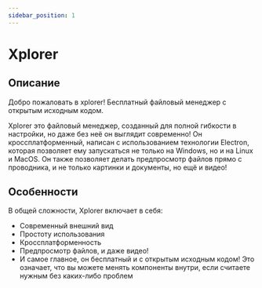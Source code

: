 ```yaml
---
sidebar_position: 1
---
```


# Xplorer

## Описание

Добро пожаловать в xplorer! Бесплатный файловый менеджер с открытым исходным кодом.

Xplorer это файловый менеджер, созданный для полной гибкости в настройки, но даже без неё он выглядит современно! Он кроссплатформенный, написан с использованием технологии Electron, которая позволяет ему запускаться не только на Windows, но и на Linux и MacOS. Он также позволяет делать предпросмотр файлов прямо с проводника, и не только картинки и документы, но ещё и видео!

## Особенности

В общей сложности, Xplorer включает в себя:

-   Современный внешний вид
-   Простоту использования
-   Кроссплатформенность
-   Предпросмотр файлов, и даже видео!
-   И самое главное, он бесплатный и с открытым исходным кодом! Это означает, что вы можете менять компоненты внутри, если считаете нужным без каких-либо проблем
